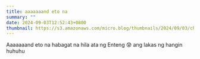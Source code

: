 ```yaml
---
title: aaaaaaand eto na
summary: ""
date: 2024-09-03T12:52:43+0800
thumbnail: https://s3.amazonaws.com/micro.blog/thumbnails/2024/09/03/chisenires.design/92b2c1c11f6858625892818d8afef3ee.png
---
```


Aaaaaaand eto na habagat na hila ata ng Enteng 😰 ang lakas ng hangin huhuhu
